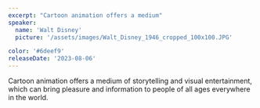 ```yaml
---
excerpt: "Cartoon animation offers a medium"
speaker:
  name: 'Walt Disney'
  picture: '/assets/images/Walt_Disney_1946_cropped_100x100.JPG'

color: '#6deef9'
releaseDate: '2023-08-06'
---
```

Cartoon animation offers a medium of storytelling and visual entertainment, which can bring pleasure and information to people of all ages everywhere in the world.
